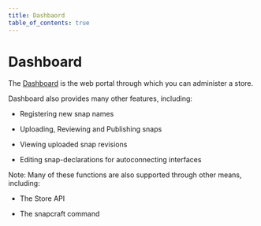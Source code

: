 ```yaml
---
title: Dashbaord
table_of_contents: true 
---
```


# Dashboard

The [Dashboard](http://dashboard.snapcraft.io) is the web portal through which you can administer a store. 

Dashboard also provides many other features, including:

- Registering new snap names

- Uploading, Reviewing and Publishing snaps

- Viewing uploaded snap revisions

- Editing snap-declarations for autoconnecting interfaces

Note: Many of these functions are also supported through other means, including:

- The Store API

- The snapcraft command


